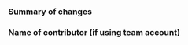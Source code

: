 ### Summary of changes
<!-- Please enter your changes here -->

### Name of contributor (if using team account)
<!-- Please enter your name here -->